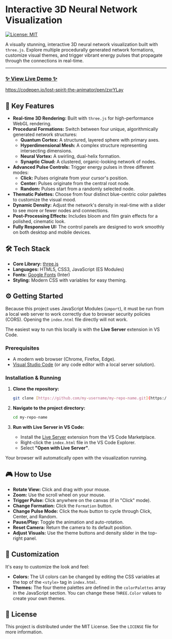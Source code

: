 # Interactive 3D Neural Network Visualization

[![License: MIT](https://img.shields.io/badge/License-MIT-blue.svg)](https://opensource.org/licenses/MIT)

A visually stunning, interactive 3D neural network visualization built with `three.js`. Explore multiple procedurally generated network formations, customize visual themes, and trigger vibrant energy pulses that propagate through the connections in real-time.

---

### [✨ View Live Demo ✨](https://your-username.github.io/your-repo-name/)

https://codepen.io/lost-spirit-the-animator/pen/zxrYLay

## 🚀 Key Features

* **Real-time 3D Rendering:** Built with `three.js` for high-performance WebGL rendering.
* **Procedural Formations:** Switch between four unique, algorithmically generated network structures:
    * **Quantum Cortex:** A structured, layered sphere with primary axes.
    * **Hyperdimensional Mesh:** A complex structure representing intersecting dimensions.
    * **Neural Vortex:** A swirling, dual-helix formation.
    * **Synaptic Cloud:** A clustered, organic-looking network of nodes.
* **Advanced Pulse Controls:** Trigger energy pulses in three different modes:
    * **Click:** Pulses originate from your cursor's position.
    * **Center:** Pulses originate from the central root node.
    * **Random:** Pulses start from a randomly selected node.
* **Thematic Palettes:** Choose from four distinct blue-centric color palettes to customize the visual mood.
* **Dynamic Density:** Adjust the network's density in real-time with a slider to see more or fewer nodes and connections.
* **Post-Processing Effects:** Includes bloom and film grain effects for a polished, cinematic look.
* **Fully Responsive UI:** The control panels are designed to work smoothly on both desktop and mobile devices.

## 🛠️ Tech Stack

* **Core Library:** [three.js](https://threejs.org/)
* **Languages:** HTML5, CSS3, JavaScript (ES Modules)
* **Fonts:** [Google Fonts](https://fonts.google.com/) (Inter)
* **Styling:** Modern CSS with variables for easy theming.

## ⚙️ Getting Started

Because this project uses JavaScript Modules (`import`), it must be run from a local web server to work correctly due to browser security policies (CORS). Opening the `index.html` file directly will not work.

The easiest way to run this locally is with the **Live Server** extension in VS Code.

### Prerequisites

* A modern web browser (Chrome, Firefox, Edge).
* [Visual Studio Code](https://code.visualstudio.com/) (or any code editor with a local server solution).

### Installation & Running

1.  **Clone the repository:**
    ```sh
    git clone [https://github.com/my-username/my-repo-name.git](https://github.com/my-username/my-repo-name.git)
    ```

2.  **Navigate to the project directory:**
    ```sh
    cd my-repo-name
    ```

3.  **Run with Live Server in VS Code:**
    * Install the [Live Server](https://marketplace.visualstudio.com/items?itemName=ritwickdey.LiveServer) extension from the VS Code Marketplace.
    * Right-click the `index.html` file in the VS Code Explorer.
    * Select **"Open with Live Server"**.

Your browser will automatically open with the visualization running.

## 🎮 How to Use

* **Rotate View:** Click and drag with your mouse.
* **Zoom:** Use the scroll wheel on your mouse.
* **Trigger Pulse:** Click anywhere on the canvas (if in "Click" mode).
* **Change Formation:** Click the `Formation` button.
* **Change Pulse Mode:** Click the `Mode` button to cycle through Click, Center, and Random.
* **Pause/Play:** Toggle the animation and auto-rotation.
* **Reset Camera:** Return the camera to its default position.
* **Adjust Visuals:** Use the theme buttons and density slider in the top-right panel.

## 🎨 Customization

It's easy to customize the look and feel:

* **Colors:** The UI colors can be changed by editing the CSS variables at the top of the `<style>` tag in `index.html`.
* **Themes:** The four theme palettes are defined in the `colorPalettes` array in the JavaScript section. You can change these `THREE.Color` values to create your own themes.

## 📄 License

This project is distributed under the MIT License. See the `LICENSE` file for more information.
